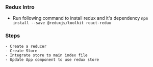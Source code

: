 ### Redux Intro
 - Run following command to install redux and it's dependency 
 `npm install --save @reduxjs/toolkit react-redux`

### Steps
    - Create a reducer
    - Create Store
    - Integrate store to main index file
    - Update App component to use redux store